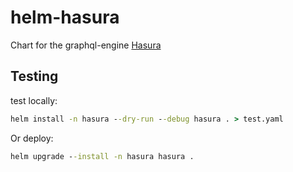 # helm-hasura

Chart for the graphql-engine [Hasura](https://hasura.io/)

## Testing

test locally:

```cmd
helm install -n hasura --dry-run --debug hasura . > test.yaml
```

Or deploy:

```cmd
helm upgrade --install -n hasura hasura .
```
